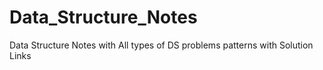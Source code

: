 # Data_Structure_Notes
Data Structure Notes with All types of DS problems patterns with Solution Links
